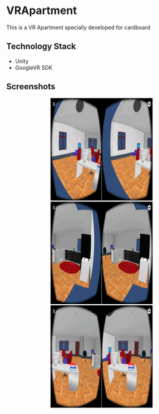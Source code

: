 # VRApartment
This is a VR Apartment specially developed for cardboard

## Technology Stack
- Unity
- GoogleVR SDK

## Screenshots

<p align="center">
<img src="Screenshot/screenshot1.png" height = "270" width="270"> <img src="Screenshot/Screenshot2.png" height = "270" width="270"> <img src="Screenshot/Screenshot3.png" height = "270" width="270">
</p>
